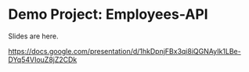 # Demo Project: Employees-API

Slides are here.

https://docs.google.com/presentation/d/1hkDpnjFBx3qi8iQGNAyIk1LBe-DYq54VIouZ8jZ2CDk
